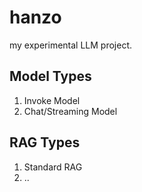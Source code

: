 # hanzo
my experimental LLM project.


## Model Types

1. Invoke Model
2. Chat/Streaming Model

## RAG Types

1. Standard RAG
2. ..